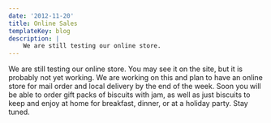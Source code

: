 ```yaml
---
date: '2012-11-20'
title: Online Sales
templateKey: blog
description: |
    We are still testing our online store.
---
```

We are still testing our online store.  You may see it on the site, but it is probably not yet working.  We are working on this and plan to have an online store for mail order and local delivery by the end of the week.  Soon you will be able to order gift packs of biscuits with jam, as well as just biscuits to keep and enjoy at home for breakfast, dinner, or at a holiday party.  Stay tuned.
